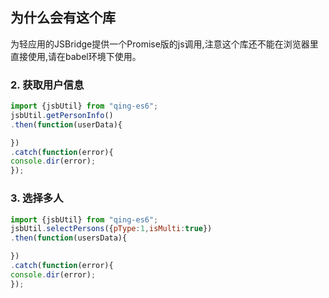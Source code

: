 ## 为什么会有这个库

为轻应用的JSBridge提供一个Promise版的js调用,注意这个库还不能在浏览器里直接使用,请在babel环境下使用。

### 2. 获取用户信息

```javascript
import {jsbUtil} from "qing-es6";
jsbUtil.getPersonInfo()
.then(function(userData){

})
.catch(function(error){
console.dir(error);
});
```

### 3. 选择多人

```javascript
import {jsbUtil} from "qing-es6";
jsbUtil.selectPersons({pType:1,isMulti:true})
.then(function(usersData){

})
.catch(function(error){
console.dir(error);
});
```